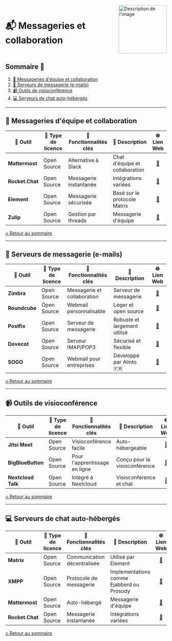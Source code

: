 <div style="display: flex; align-items: center; justify-content: space-between;">
  <h1>📬 Messageries et collaboration</h1>
  <img src="Img/switchtoopen1.png" alt="Description de l'image" width="150" height="150">
</div>

## Sommaire 📖 <a id="sommaire"></a>
1. [💬 Messageries d'équipe et collaboration](#echanges-collaboratif)
2. [📧 Serveurs de messagerie (e-mails)](#serveurs-email)
3. [📹 Outils de visioconférence](#visioconference)
4. [💻 Serveurs de chat auto-hébergés](#chat-autoheberge)

---

## 💬 Messageries d'équipe et collaboration <a id="echanges-collaboratif"></a>

| 🌟 **Outil** | 🔑 **Type de licence** | 🚀 **Fonctionnalités clés** | 📝 **Description** | 🌐 **Lien Web** |
|---|---|---|---|---|
| **Mattermost** | Open Source | Alternative à Slack | Chat d'équipe et collaboration | <div align="center"><a href="https://mattermost.com/">🔗</a></div> |
| **Rocket.Chat** | Open Source | Messagerie instantanée | Intégrations variées | <div align="center"><a href="https://rocket.chat/">🔗</a></div> |
| **Element** | Open Source | Messagerie sécurisée | Basé sur le protocole Matrix | <div align="center"><a href="https://element.io/">🔗</a></div> |
| **Zulip** | Open Source | Gestion par threads | Messagerie d'équipe | <div align="center"><a href="https://zulip.com/">🔗</a></div> |

[🔝 Retour au sommaire](#sommaire)

---

## 📧 Serveurs de messagerie (e-mails) <a id="serveurs-email"></a>

| 🌟 **Outil** | 🔑 **Type de licence** | 🚀 **Fonctionnalités clés** | 📝 **Description** | 🌐 **Lien Web** |
|---|---|---|---|---|
| **Zimbra** | Open Source | Messagerie et collaboration | Serveur de messagerie | <div align="center"><a href="https://www.zimbra.com/open-source-email-server-software/">🔗</a></div> |
| **Roundcube** | Open Source | Webmail personnalisable | Léger et open source | <div align="center"><a href="https://roundcube.net/">🔗</a></div> |
| **Postfix** | Open Source | Serveur de messagerie | Robuste et largement utilisé | <div align="center"><a href="http://www.postfix.org/">🔗</a></div> |
| **Dovecot** | Open Source | Serveur IMAP/POP3 | Sécurisé et flexible | <div align="center"><a href="https://www.dovecot.org/">🔗</a></div> |
| **SOGO** | Open Source | Webmail pour entreprises | Développé par Alinto 🇫🇷 | <div align="center"><a href="https://www.sogo.nu/">🔗</a></div> |

[🔝 Retour au sommaire](#sommaire)

---

## 📹 Outils de visioconférence <a id="visioconference"></a>

| 🌟 **Outil** | 🔑 **Type de licence** | 🚀 **Fonctionnalités clés** | 📝 **Description** | 🌐 **Lien Web** |
|---|---|---|---|---|
| **Jitsi Meet** | Open Source | Visioconférence facile | Auto-hébergeable | <div align="center"><a href="https://jitsi.org/jitsi-meet/">🔗</a></div> |
| **BigBlueButton** | Open Source | Pour l'apprentissage en ligne | Conçu pour la visioconférence | <div align="center"><a href="https://bigbluebutton.org/">🔗</a></div> |
| **Nextcloud Talk** | Open Source | Intégré à Nextcloud | Visioconférence et chat | <div align="center"><a href="https://nextcloud.com/talk/">🔗</a></div> |

[🔝 Retour au sommaire](#sommaire)

---

## 💻 Serveurs de chat auto-hébergés <a id="chat-autoheberge"></a>

| 🌟 **Outil** | 🔑 **Type de licence** | 🚀 **Fonctionnalités clés** | 📝 **Description** | 🌐 **Lien Web** |
|---|---|---|---|---|
| **Matrix** | Open Source | Communication décentralisée | Utilisé par Element | <div align="center"><a href="https://matrix.org/">🔗</a></div> |
| **XMPP** | Open Source | Protocole de messagerie | Implementations comme Ejabberd ou Prosody | <div align="center"><a href="https://xmpp.org/">🔗</a></div> |
| **Mattermost** | Open Source | Auto-hébergé | Messagerie d'équipe | <div align="center"><a href="https://mattermost.com/">🔗</a></div> |
| **Rocket.Chat** | Open Source | Messagerie instantanée | Intégrations variées | <div align="center"><a href="https://rocket.chat/">🔗</a></div> |

[🔝 Retour au sommaire](#sommaire)
